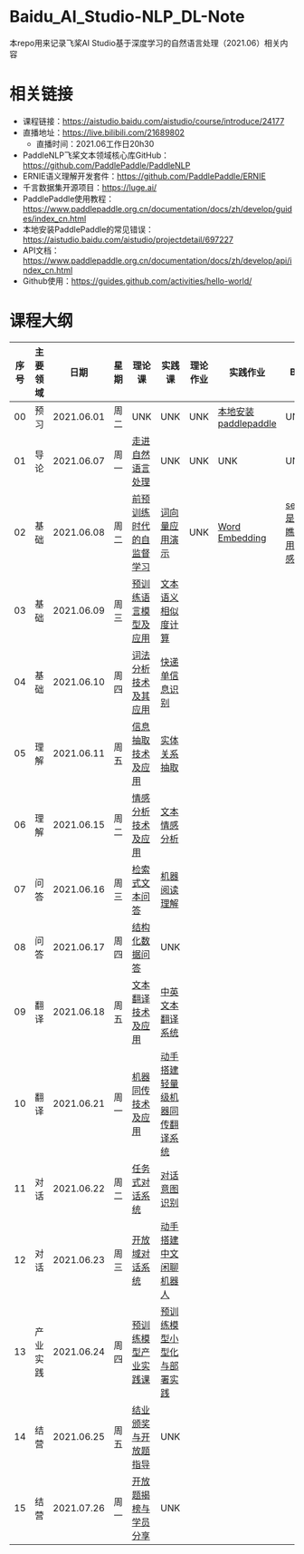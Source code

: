 # Baidu_AI_Studio-NLP_DL-Note

本repo用来记录飞桨AI Studio基于深度学习的自然语言处理（2021.06）相关内容

# 相关链接

- 课程链接：https://aistudio.baidu.com/aistudio/course/introduce/24177
- 直播地址：https://live.bilibili.com/21689802
  - 直播时间：2021.06工作日20h30
- PaddleNLP飞桨文本领域核心库GitHub：https://github.com/PaddlePaddle/PaddleNLP
- ERNIE语义理解开发套件：https://github.com/PaddlePaddle/ERNIE
- 千言数据集开源项目：https://luge.ai/
- PaddlePaddle使用教程：https://www.paddlepaddle.org.cn/documentation/docs/zh/develop/guides/index_cn.html
- 本地安装PaddlePaddle的常见错误：https://aistudio.baidu.com/aistudio/projectdetail/697227
- API文档：https://www.paddlepaddle.org.cn/documentation/docs/zh/develop/api/index_cn.html
- Github使用：https://guides.github.com/activities/hello-world/

# 课程大纲

| 序号| 主要领域 | 日期 | 星期 | 理论课 | 实践课 | 理论作业 | 实践作业 | Bonus |
| --- | --- | --- | --- | --- | --- | --- | --- | --- |
| 00 | 预习 | 2021.06.01 | 周二 | UNK | UNK | UNK | [本地安装paddlepaddle](./homework/0_预习作业_本地安装paddlepaddle.md) | UNK |
| 01 | 导论 | 2021.06.07 | 周一 | [走进自然语言处理](./ppt_notes/01_走进自然语言处理.md) | UNK | UNK | UNK | UNK |
| 02 | 基础 | 2021.06.08 | 周二 | [前预训练时代的自监督学习]() | [词向量应用演示]() | UNK | [Word Embedding](./homework/2_wordEmbedding.ipynb) | [seq2vec是什么? 瞧瞧怎么用它做情感分析]() |
| 03 | 基础 | 2021.06.09 | 周三 | [预训练语言模型及应用]() | [文本语义相似度计算]() |
| 04 | 基础 | 2021.06.10 | 周四 | [词法分析技术及其应用]() | [快递单信息识别]() |
| 05 | 理解 | 2021.06.11 | 周五 | [信息抽取技术及应用]() | [实体关系抽取]() |
| 06 | 理解 | 2021.06.15 | 周二 | [情感分析技术及应用]() | [文本情感分析]() |
| 07 | 问答 | 2021.06.16 | 周三 | [检索式文本问答]() | [机器阅读理解]() |
| 08 | 问答 | 2021.06.17 | 周四 | [结构化数据问答]() | UNK |
| 09 | 翻译 | 2021.06.18 | 周五 | [文本翻译技术及应用]() | [中英文本翻译系统]() |
| 10 | 翻译 | 2021.06.21 | 周一 | [机器同传技术及应用]() | [动手搭建轻量级机器同传翻译系统]() |
| 11 | 对话 | 2021.06.22 | 周二 | [任务式对话系统]() | [对话意图识别]() |
| 12 | 对话 | 2021.06.23 | 周三 | [开放域对话系统]() | [动手搭建中文闲聊机器人]() |
| 13 | 产业实践 | 2021.06.24 | 周四 | [预训练模型产业实践课]() | [预训练模型小型化与部署实践]() |
| 14 | 结营 | 2021.06.25 | 周五 | [结业颁奖与开放题指导]() | UNK |
| 15 | 结营 | 2021.07.26 | 周一 | [开放题揭榜与学员分享]() | UNK |
